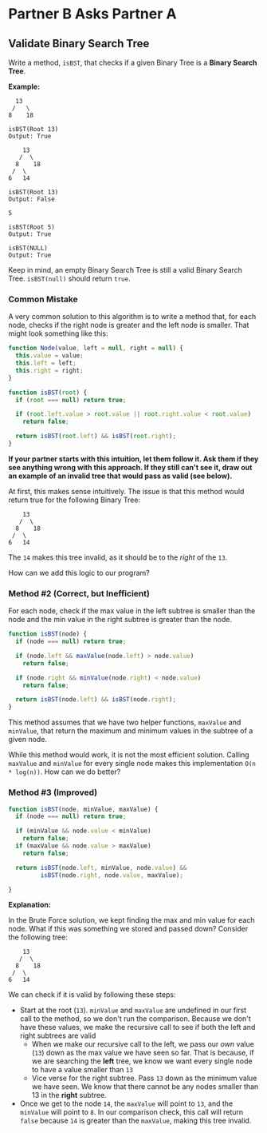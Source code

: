 # Partner B Asks Partner A

## Validate Binary Search Tree

Write a method, `isBST`, that checks if a given Binary Tree is a **Binary Search Tree**.

**Example:**
```
  13
 /   \
8    18

isBST(Root 13)
Output: True

    13
   /  \
  8    18
 /  \
6   14

isBST(Root 13)
Output: False

5

isBST(Root 5)
Output: True

isBST(NULL)
Output: True
```

Keep in mind, an empty Binary Search Tree is still a valid Binary Search Tree. `isBST(null)` should return `true`.


### Common Mistake

A very common solution to this algorithm is to write a method that, for each node, checks if the right node is greater and the left node is smaller. That might look something like this:

```js
function Node(value, left = null, right = null) {
  this.value = value;
  this.left = left;
  this.right = right;
}

function isBST(root) {
  if (root === null) return true;

  if (root.left.value > root.value || root.right.value < root.value)
    return false;

  return isBST(root.left) && isBST(root.right);
}
```
**If your partner starts with this intuition, let them follow it. Ask them if they see anything wrong with this approach. If they still can't see it, draw out an example of an invalid tree that would pass as valid (see below).**

At first, this makes sense intuitively. The issue is that this method would return true for the following Binary Tree:
```
    13
   /  \
  8    18
 /  \
6   14
```

The `14` makes this tree invalid, as it should be to the _right_ of the `13`.

How can we add this logic to our program?

### Method \#2 (Correct, but Inefficient)

For each node, check if the max value in the left subtree is smaller than the node and the min value in the right subtree is greater than the node.

```js
function isBST(node) {
  if (node === null) return true;

  if (node.left && maxValue(node.left) > node.value)
    return false;

  if (node.right && minValue(node.right) < node.value)
    return false;

  return isBST(node.left) && isBST(node.right);
}
```

This method assumes that we have two helper functions, `maxValue` and `minValue`, that return the maximum and minimum values in the subtree of a given node.

While this method would work, it is not the most efficient solution. Calling `maxValue` and `minValue` for every single node makes this implementation `O(n * log(n))`.
How can we do better?

### Method \#3 (Improved)

```js
function isBST(node, minValue, maxValue) {
  if (node === null) return true;

  if (minValue && node.value < minValue)
    return false;
  if (maxValue && node.value > maxValue)
    return false;

  return isBST(node.left, minValue, node.value) &&
         isBST(node.right, node.value, maxValue);

}
```

**Explanation:**

In the Brute Force solution, we kept finding the max and min value for each node. What if this was something we stored and passed down? Consider the following tree:
```
    13
   /  \
  8    18
 /  \
6   14
```

We can check if it is valid by following these steps:
* Start at the root (`13`). `minValue` and `maxValue` are undefined in our first call to the method, so we don't run the comparison. Because we don't have these values, we make the recursive call to see if both the left and right subtrees are valid
  * When we make our recursive call to the left, we pass our _own_ value (`13`) down as the max value we have seen so far. That is because, if we are searching the **left** tree, we know we want every single node to have a value smaller than `13`
  * Vice verse for the right subtree. Pass `13` down as the minimum value we have seen. We know that there cannot be any nodes smaller than 13 in the **right** subtree.
* Once we get to the node `14`, the `maxValue` will point to `13`, and the `minValue` will point to `8`. In our comparison check, this call will return `false` because `14` is greater than the `maxValue`, making this tree invalid. 

